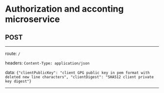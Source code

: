 # Authorization and acconting microservice
## POST
---
route:
`/`

headers: `Content-Type: application/json`

data: `{"clientPublicKey": "client GPG public key in pem format with deleted new line characters", "clientDigest": "SHA512 client private key digest"}`

---